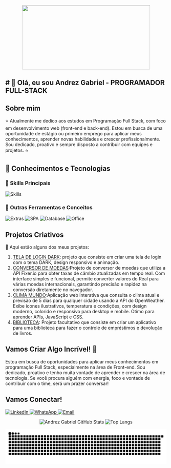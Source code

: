 <div align="center">
  <img align="center" alt=""  height="200px" width="400px" 
    src="https://cdn.pixabay.com/animation/2022/10/19/02/45/02-45-03-592_512.gif" alt="Typing SVG">
</div>

<h2> # 🚀 Olá, eu sou Andrez Gabriel - PROGRAMADOR FULL-STACK </h2>

 ## Sobre mim 

⭐ Atualmente me dedico aos estudos em Programação Full Stack, com foco em desenvolvimento web (front-end e back-end). Estou em busca de uma oportunidade de estágio ou primeiro emprego para aplicar meus conhecimentos, aprender novas habilidades e crescer profissionalmente. Sou dedicado, proativo e sempre disposto a contribuir com equipes e projetos. ⭐

## 🧠 Conhecimentos e Tecnologias

### 🚀 Skills Principais

![Skills](https://skillicons.dev/icons?i=html,css,javascript,react,bootstrap,nodejs,python,mysql,git,github,vscode,trello)

### 🧩 Outras Ferramentas e Conceitos

![Extras](https://img.shields.io/badge/Scrum-Agile_Framework-green?style=flat)
![SPA](https://img.shields.io/badge/SPA-Single_Page_App-blue?style=flat)
![Database](https://img.shields.io/badge/Banco_de_Dados-Relacional-blue?style=flat)
![Office](https://img.shields.io/badge/Microsoft_Office-EA3C00?style=flat&logo=microsoftoffice&logoColor=white)


## Projetos Criativos

🎨 Aqui estão alguns dos meus projetos:

1. [TELA DE LOGIN DARK](https://github.com/andrezgabriel/tela-login-dark): projeto que consiste em criar uma tela de login com o tema DARK, design responsivo e animação.
2. [CONVERSOR DE MOEDAS](https://github.com/andrezgabriel/Conversor-Moeda-Simples.git):Projeto de conversor de moedas que utiliza a API Fixer.io para obter taxas de câmbio atualizadas em tempo real. Com interface simples e funcional, permite converter valores do Real para várias moedas internacionais, garantindo precisão e rapidez na conversão diretamente no navegador.
3. [CLIMA MUNDO](https://github.com/andrezgabriel/Clima-Mundo.git):Aplicação web interativa que consulta o clima atual e previsão de 5 dias para qualquer cidade usando a API do OpenWeather. Exibe ícones ilustrativos, temperatura e condições, com design moderno, colorido e responsivo para desktop e mobile. Ótimo para aprender APIs, JavaScript e CSS.
4. [BIBLIOTECA](https://github.com/andrezgabriel/atividade_react): Projeto facultativo que consiste em criar um aplicativo para uma biblioteca para fazer o controle de empréstimos e devolução de livros.

## Vamos Criar Algo Incrível! 💫

 Estou em busca de oportunidades para aplicar meus conhecimentos em programação Full Stack, especialmente na área de Front-end. Sou dedicado, proativo e tenho muita vontade de aprender e crescer na área de tecnologia. Se você procura alguém com energia, foco e vontade de contribuir com o time, será um prazer conversar! 

## Vamos Conectar!

<p align="left">
  <a href="https://www.linkedin.com/in/andrez-gabriel-4848631a3">
    <img src="https://img.shields.io/badge/-LinkedIn-%230077B5?style=flat-square&logo=Linkedin&logoColor=white" alt="LinkedIn">
  </a>
  <a href="https://wa.me/5581999706477">
    <img src="https://img.shields.io/badge/-WhatsApp-%2304CC0D?style=flat-square&logo=Whatsapp&logoColor=white" alt="WhatsApp">
  </a>
  <a href="mailto:andrezgabriel8@gmail.com">
    <img src="https://img.shields.io/badge/-Email-%23333?style=flat-square&logo=gmail&logoColor=white" alt="Email">
  </a>
</p>

<p align="center">
  <img src="https://github-readme-stats.vercel.app/api?username=andrezgabriel&theme=dark" alt="Andrez Gabriel GitHub Stats" height="160"/>
  <img src="https://github-readme-stats.vercel.app/api/top-langs/?username=andrezgabriel&hide=html&layout=compact&theme=dark" alt="Top Langs" height="160"/>
</p>

<picture align="center">
  <source media="(prefers-color-scheme: dark)" srcset="https://raw.githubusercontent.com/andrezgabriel/andrezgabriel/output/github-contribution-grid-snake-dark.svg">
  <source media="(prefers-color-scheme: light)" srcset="https://raw.githubusercontent.com/andrezgabriel/andrezgabriel/output/github-contribution-grid-snake-dark.svg">
  <img align="center" alt="github contribution grid snake animation" src="https://raw.githubusercontent.com/andrezgabriel/andrezgabriel/output/github-contribution-grid-snake.svg">
</picture>





